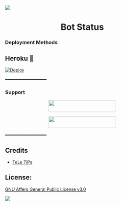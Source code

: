 <img src="https://user-images.githubusercontent.com/73097560/115834477-dbab4500-a447-11eb-908a-139a6edaec5c.gif">
<h1 align= center> Bot Status</h1>

### Deployment Methods

## Heroku 🚀
    
[![Deploy](https://www.herokucdn.com/deploy/button.svg)](https://heroku.com/deploy?template=https://github.com/Stdking/Status-Checker)

━━━━━━━━━━━━━━━━
### Support

<p align="center"><a href="https://t.me/we_rfriends"> <img src="https://img.shields.io/badge/SUPPORT%20GROUP-black?style=for-the-badge&logo=Telegram" width="220" height="38.5"/></a></p>

<p align="center"><a href="https://t.me/DEVBOTZ"> <img src="https://img.shields.io/badge/SUPPORT%20CHANNEL-black?style=for-the-badge&logo=Telegram" width="220" height="38.5"/></a></p>    

━━━━━━━━━━━━━━━━

## Credits
- [TeLe TiPs](https://github.com/teletips)
## License: 
[GNU Affero General Public License v3.0](https://github.com/Devarora-0981/Status-Checker/blob/main/LICENSE)

<img src="https://user-images.githubusercontent.com/73097560/115834477-dbab4500-a447-11eb-908a-139a6edaec5c.gif">
